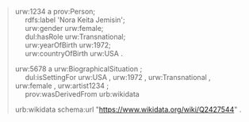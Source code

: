 



<blockquote>
urw:1234 a prov:Person;<br>
&nbsp;&nbsp;&nbsp;&nbsp; rdfs:label 'Nora Keita Jemisin';<br>
&nbsp;&nbsp;&nbsp;&nbsp;    urw:gender urw:female;<br>
&nbsp;&nbsp;&nbsp;&nbsp;    dul:hasRole urw:Transnational;<br>
&nbsp;&nbsp;&nbsp;&nbsp;    urw:yearOfBirth urw:1972;<br>
&nbsp;&nbsp;&nbsp;&nbsp;    urw:countryOfBirth urw:USA .<br>

urw:5678 a urw:BiographicalSituation ;<br>
&nbsp;&nbsp;&nbsp;&nbsp;    dul:isSettingFor urw:USA , urw:1972 , urw:Transnational , urw:female , urw:artist1234 ;<br>
&nbsp;&nbsp;&nbsp;&nbsp;    prov:wasDerivedFrom urb:wikidata<br>
    
urb:wikidata  schema:url  "https://www.wikidata.org/wiki/Q2427544" .<br>
</blockquote>
